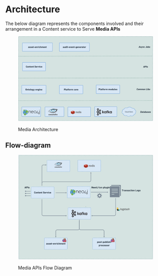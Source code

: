 # Architecture

The below diagram represents the components involved and their arrangement in a Content service to Serve **Media APIs**

<figure><img src="../../../../.gitbook/assets/media-architecture.png" alt=""><figcaption><p>Media Architecture </p></figcaption></figure>

## Flow-diagram

<figure><img src="../../../../.gitbook/assets/Media-APIs-flow-diagram (1).png" alt=""><figcaption><p>Media APIs Flow Diagram</p></figcaption></figure>

